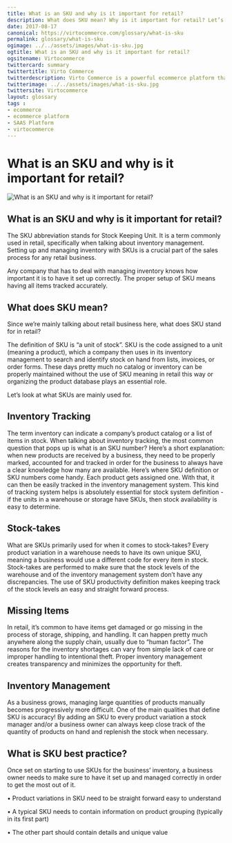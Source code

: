 ```yaml
--- 
title: What is an SKU and why is it important for retail?
description: What does SKU mean? Why is it important for retail? Let’s look at what SKUs are mainly used for in this article.
date: 2017-08-17 
canonical: https://virtocommerce.com/glossary/what-is-sku
permalink: glossary/what-is-sku
ogimage: ../../assets/images/what-is-sku.jpg
ogtitle: What is an SKU and why is it important for retail?
ogsitename: Virtocommerce
twittercard: summary
twittertitle: Virto Commerce
twitterdescription: Virto Commerce is a powerful ecommerce platform that includes everything you need to create an online store and sell online. Try it free with Free Community License
twitterimage: ../../assets/images/what-is-sku.jpg
twittersite: Virtocommerce
layout: glossary
tags : 
- ecommerce
- ecommerce platform
- SAAS Platform
- virtocommerce 
---
```

<div class="business-cnt">
    <div class="head __cart">
        <h1 class="title">What is an SKU and why is it important for retail?</h1>
    </div>
    <img alt="What is an SKU and why is it important for retail?" src="assets/images/what-is-sku.jpg" />
    <h2>What is an SKU and why is it important for retail?</h2>
    <p class="text">
    The SKU abbreviation stands for Stock Keeping Unit. It is a term commonly used in retail, specifically when talking about inventory management. Setting up and managing inventory with SKUs is a crucial part of the sales process for any retail business. 
    </p>  
    <p class="text">
    Any company that has to deal with managing inventory knows how important it is to have it set up correctly. The proper setup of SKU means having all items tracked accurately.
    </p>
    <h2>What does SKU mean?</h2>
    <p class="text">
    Since we’re mainly talking about retail business here, what does SKU stand for in retail? </p>
    <p class="text">
    The definition of SKU is “a unit of stock”. SKU is the code assigned to a unit (meaning a product), which a company then uses in its inventory management to search and identify stock on hand from lists, invoices, or order forms. These days pretty much no catalog or inventory can be properly maintained without the use of SKU meaning in retail this way or organizing the product database plays an essential role.</p>
    <p class="text">
    Let’s look at what SKUs are mainly used for. </p>
    <h2>Inventory Tracking</h2>
    <p class="text">
    The term inventory can indicate a company’s product catalog or a list of items in stock. When talking about inventory tracking, the most common question that pops up is what is an SKU number? Here’s a short explanation: when new products are received by a business, they need to be properly marked, accounted for and tracked in order for the business to always have a clear knowledge how many are available. Here’s where SKU definition or SKU numbers come handy. Each product gets assigned one.  With that, it can then be easily tracked in the inventory management system. This kind of tracking system helps is absolutely essential for stock system definition - if the units in a warehouse or storage have SKUs, then stock availability is easy to determine.
    </p>
    <h2>Stock-takes</h2>
    <p class="text">
    What are SKUs primarily used for when it comes to stock-takes? Every product variation in a warehouse needs to have its own unique SKU, meaning a business would use a different code for every item in stock. Stock-takes are performed to make sure that the stock levels of the warehouse and of the inventory management system don’t have any discrepancies. The use of SKU productivity definition makes keeping track of the stock levels an easy and straight forward process.
    </p>
    <h2>Missing Items</h2>
    <p class="text">
    In retail, it’s common to have items get damaged or go missing in the process of storage, shipping, and handling. It can happen pretty much anywhere along the supply chain, usually due to “human factor”. The reasons for the inventory shortages can vary from simple lack of care or improper handling to intentional theft. Proper inventory management creates transparency and minimizes the opportunity for theft. 
    </p>
    <h2>Inventory Management</h2>
    <p class="text">
    As a business grows, managing large quantities of products manually becomes progressively more difficult. One of the main qualities that define SKU is accuracy! By adding an SKU to every product variation a stock manager and/or a business owner can always keep close track of the quantity of products on hand and replenish the stock when necessary. 
    </p>
    <h2>What is SKU best practice?</h2>
    <p class="text">
    Once set on starting to use SKUs for the business’ inventory, a business owner needs to make sure to have it set up and managed correctly in order to get the most out of it. </p>
    <p class="text">•	Product variations in SKU need to be straight forward easy to understand</p>
    <p class="text">•	A typical SKU needs to contain information on product grouping (typically in its first part)</p>
    <p class="text">•	The other part should contain details and unique value</p>
